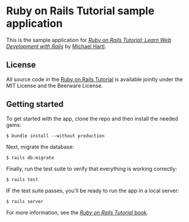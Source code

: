# Ruby on Rails Tutorial sample application

This is the sample application for [*Ruby on Rails Tutorial: Learn Web Development with Rails*](http://www.railstutorial.org) by [Michael Hartl](http://www.michaelhartl.com).

## License

All source code in the [Ruby on Rails Tutorial](http://railstutorial.org/) is available jointly under the MIT License and the Beerware License.

## Getting started

To get started with the app, clone the repo and then install the needed gems:

```
$ bundle install --without production
```

Next, migrate the database:

```
$ rails db:migrate
```

Finally, run the test suite to verify that everything is working correctly:

```
$ rails test
```

IF the test suite passes, you'll be ready to run the app in a local server:

```
$ rails server
```

For more information, see the
[*Ruby on Rails Tutorial* book](http://www.railstutorial.org/book).